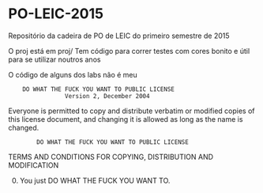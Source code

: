 # PO-LEIC-2015
Repositório da cadeira de PO de LEIC do primeiro semestre de 2015

O proj está em proj/
Tem código para correr testes com cores bonito e útil para se utilizar noutros anos

O código de alguns dos labs não é meu



        DO WHAT THE FUCK YOU WANT TO PUBLIC LICENSE 
                    Version 2, December 2004 

 Everyone is permitted to copy and distribute verbatim or modified 
 copies of this license document, and changing it is allowed as long 
 as the name is changed. 

            DO WHAT THE FUCK YOU WANT TO PUBLIC LICENSE 
   TERMS AND CONDITIONS FOR COPYING, DISTRIBUTION AND MODIFICATION 

  0. You just DO WHAT THE FUCK YOU WANT TO.
